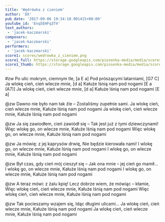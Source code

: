 ```yaml
---
title: 'Wędrówka z cieniem'
author: 'DX'
pub_date: '2017-09-06 19:34:10.901415+00:00'
youtube_id: 'Enq5EHFq3T4'
text_authors:
 - 'jacek-kaczmarski'
composers:
 - 'jacek-kaczmarski'
performers:
 - 'jacek-kaczmarski'
score1: scores/wedrowka_z_cieniem.png
score1_full: https://storage.googleapis.com/piosenka-media/media/scores/wedrowka_z_cieniem.png
score1_thumb: https://storage.googleapis.com/piosenka-media/media/scores/wedrowka_z_cieniem.png.180x0_q85_upscale.png
---
```


#zw
Po ulic mokrym, ciemnym tle, [a E a]
Pod prószącymi latarniami, [G7 C]
Ja wlokę cień, cień wlecze mnie, [d a]
Kałuże lśnią nam pod nogami [E a (A7)]
Ja wlokę cień, cień wlecze mnie, [d a]
Kałuże lśnią nam pod nogami [E a]

@zw
Dawno nie było nam tak źle –
Zostaliśmy zupełnie sami.
Ja wlokę cień, cień wlecze mnie,
Kałuże lśnią nam pod nogami
Ja wlokę cień, cień wlecze mnie,
Kałuże lśnią nam pod nogami

@zw
Ja się zawiodłem, cień zawiódł się –
Tak jest już z tymi dziewczynami!
Więc wlokę go, on wlecze mnie,
Kałuże lśnią nam pod nogami
Więc wlokę go, on wlecze mnie,
Kałuże lśnią nam pod nogami

@zw
Ja mówię: z jej kaprysów drwię,
Nie będzie kierowała nami!
I wlokę go, on wlecze mnie,
Kałuże lśnią nam pod nogami
I wlokę go, on wlecze mnie,
Kałuże lśnią nam pod nogami

@zw
Był czas, gdy cień mój cieszył się –
Jak ona mnie – jej cień go mamił…
I wlokę go, on wlecze mnie,
Kałuże lśnią nam pod nogami
I wlokę go, on wlecze mnie,
Kałuże lśnią nam pod nogami

@zw
A teraz mówi: z żalu kpię!
Lecz dobrze wiem, że mówiąc – kłamie,
Więc wlokę cień, cień wlecze mnie,
Kałuże lśnią nam pod nogami
Więc wlokę cień, cień wlecze mnie,
Kałuże lśnią nam pod nogami

@zw
Tak pocieszamy wzajem się,
Idąc długimi ulicami…
Ja wlokę cień, cień wlecze mnie,
Kałuże lśnią nam pod nogami
Ja wlokę cień, cień wlecze mnie,
Kałuże lśnią nam pod nogami